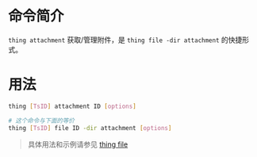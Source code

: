 # 命令简介 

`thing attachment` 获取/管理附件，是 `thing file -dir attachment` 的快捷形式。


# 用法

```bash
thing [TsID] attachment ID [options]

# 这个命令与下面的等价
thing [TsID] file ID -dir attachment [options]
```

> 具体用法和示例请参见 [thing file](cmd_thing_file.md)


